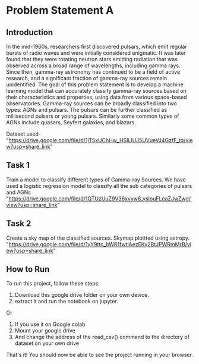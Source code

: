 # Problem Statement A

## Introduction 

In the mid-1960s, researchers first discovered pulsars, which emit regular
bursts of radio waves and were initially considered enigmatic. It was later
found that they were rotating neutron stars emitting radiation that was
observed across a broad range of wavelengths, including gamma rays. Since
then, gamma-ray astronomy has continued to be a field of active research, and
a significant fraction of gamma-ray sources remain unidentified. The goal of
this problem statement is to develop a machine learning model that can
accurately classify gamma-ray sources based on their characteristics and
properties, using data from various space-based observatories. Gamma-ray
sources can be broadly classified into two types: AGNs and pulsars. The pulsars
can be further classified as millisecond pulsars or young pulsars. Similarly some
common types of AGNs include quasars, Seyfert galaxies, and blazars.

Dataset used-"https://drive.google.com/file/d/1jT5xUChHw_HSILlUJ5UVueVJ4GzfF_tq/view?usp=share_link"

## Task 1

Train a model to classify different types of Gamma-ray Sources.
We have used a logistic regression model to classify all the sub categories of pulsars and AGNs 
"https://drive.google.com/file/d/1QTUzUuZ9V36xvyw6_yslouFLeaZJwZwg/view?usp=share_link"


## Task 2

Create a sky map of the classified sources.
Skymap plottted using astropy.
"https://drive.google.com/file/d/1yY9ttc_bWR1fwtiAezEKy2BtJPWRmMrB/view?usp=share_link"


## How to Run

To run this project, follow these steps:

1. Download this google drive folder on your own device. 
2. extract it and run  the notebook on jupyter.

Or
1. If you use it on Google colab
2. Mount your google drive
3. And change the address of the read_csv() command to the directory of dataset on your own drive

   
   


That's it! You should now be able to see the project running in your browser.